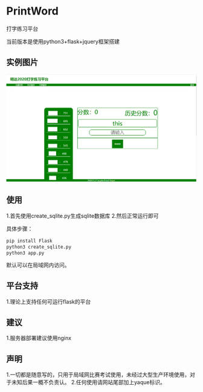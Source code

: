 # PrintWord
打字练习平台

当前版本是使用python3+flask+jquery框架搭建
## 实例图片
![实例图片](./r.png)

## 使用
1.首先使用create_sqlite.py生成sqlite数据库
2.然后正常运行即可

具体步骤：

    pip install Flask
    python3 create_sqlite.py
    python3 app.py
    
默认可以在局域网内访问。

## 平台支持
1.理论上支持任何可运行flask的平台

## 建议
1.服务器部署建议使用nginx

## 声明
1.一切都是随意写的，只用于局域网比赛考试使用，未经过大型生产环境使用，对于未知后果一概不负责认。
2.任何使用请网站尾部加上yaque标识。

